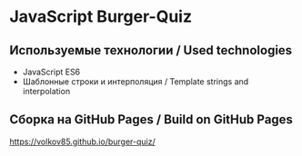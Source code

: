 # JavaScript Burger-Quiz

## Используемые технологии / Used technologies
* JavaScript ES6
* Шаблонные строки и интерполяция / Template strings and interpolation

## Сборка на GitHub Pages / Build on GitHub Pages
https://volkov85.github.io/burger-quiz/
